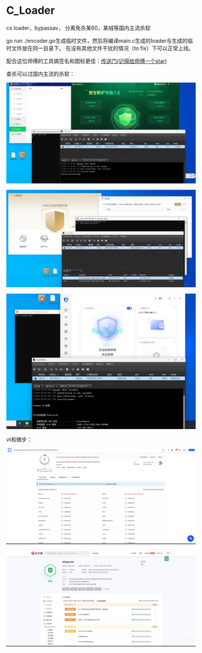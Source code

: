 # C_Loader
cs loader，bypassav， 分离免杀某60，某绒等国内主流杀软

go run ./encoder.go生成临时文件，然后将编译main.c生成的loader与生成的临时文件放在同一目录下。
在没有其他文件干扰的情况（to fix）下可以正常上线。

配合这位师傅的工具搞签名和图标更佳：[传送门(记得给师傅一个star)](https://github.com/langsasec/Sign-Sacker)

查杀可以过国内主流的杀软：

![img.png](imgs/img.png)

![img_1.png](imgs/img_1.png)

![img_2.png](imgs/img_2.png)

vt和微步：

![img_3.png](imgs/img_3.png)

![img_4.png](imgs/img_4.png)